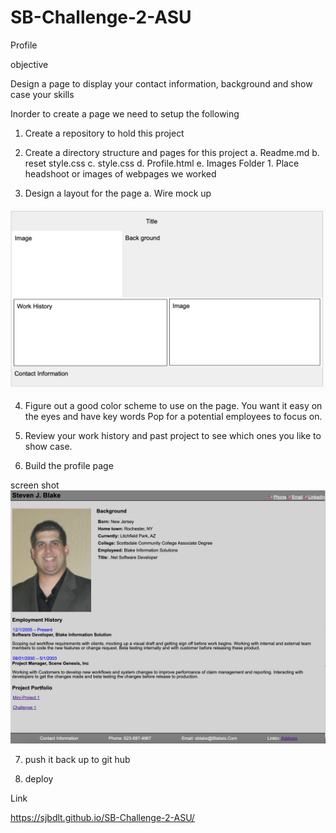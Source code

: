 # SB-Challenge-2-ASU

Profile

objective 

Design a page to display your contact information, background and show case your skills

Inorder to create a page we need to setup the following

1. Create a repository to hold this project
2. Create a directory structure and pages for this project
    a. Readme.md
    b. reset style.css
    c. style.css
    d. Profile.html
    e. Images Folder
        1. Place headshoot or images of webpages we worked

3. Design a layout for the page
    a. Wire mock up

![Alt text](assets/images/image-2.png?version%253D1693170924317)

4. Figure out a good color scheme to use on the page. You want it easy on the eyes and have key words Pop for a potential employees to focus on.

5. Review your work history and past project to see which ones you like to show case.

6. Build the profile page 

screen shot
![Alt text](image.png)


7. push it back up to git hub

8. deploy

Link

https://sjbdlt.github.io/SB-Challenge-2-ASU/



